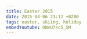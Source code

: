 ```yaml
---
title: Easter 2015
date: 2015-04-06 23:12 +0200
tags: easter, skiing, holiday
embedYoutube: ONvU7sc5_SM
---
```


<embed-youtube id="ONvU7sc5_SM"></embed-youtube>
